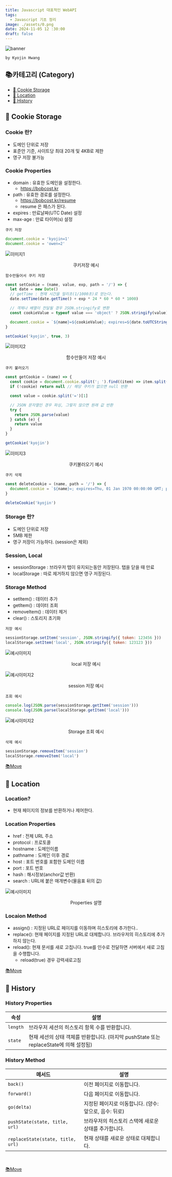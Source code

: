 ```yaml
---
title: Javascript 대표적인 WebAPI
tags:
  - Javascript 기초 정리
image: ./assets/0.png
date: 2024-11-05 12 :30:00
draft: false
---
```


![banner](./assets/0.png)

`by Kyojin Hwang`

## 📚카테고리 (Category)

- [📌 Cookie Storage](#📌-Cookie-Storage)
- [📌 Location](#📌-Location)
- [📌 History](#📌-History)

## 📌 Cookie Storage

### Cookie 란?

- 도메인 단위로 저장
- 표준안 기준, 사이트당 최대 20개 및 4KB로 제한
- 영구 저장 불가능

### Cookie Properties

- domain : 유효한 도메인을 설정한다.
  - https://bobcost.kr
- path : 유효한 경로를 설정한다.
  - https://bobcost.kr/resume
  - resume 은 패스가 된다.
- expires : 만료날짜(UTC Date) 설정
- max-age : 만료 타이머(s) 설정

`쿠키 저장`

```javascript {numberLines}
document.cookie = 'kyojin=1'
document.cookie = 'owen=2'
```

![이미지1](./assets/1.png)

<center>쿠키저장 예시</center>

`함수만들어서 쿠키 저장`

```javascript {numberLines}
const setCookie = (name, value, exp, path = '/') => {
  let date = new Date()
  // getTime : 현재 시간을 밀리초(1/1000초)로 얻는다.
  date.setTime(date.getTime() + exp * 24 * 60 * 60 * 1000)

  // 객체나 배열이 전달될 경우 JSON.stringify로 변환
  const cookieValue = typeof value === 'object' ? JSON.stringify(value) : value

  document.cookie = `${name}=${cookieValue}; expires=${date.toUTCString()}; path=${path};`
}

setCookie('kyojin', true, 3)
```

![이미지2](./assets/2.png)

<center>함수만들어 저장 예시</center>

`쿠키 불러오기`

```javascript {numberLines}
const getCookie = (name) => {
  const cookie = document.cookie.split('; ').find((item) => item.split('=')[0] === name)
  if (!cookie) return null // 해당 쿠키가 없으면 null 반환

  const value = cookie.split('=')[1]

  // JSON 문자열인 경우 파싱, 그렇지 않으면 원래 값 반환
  try {
    return JSON.parse(value)
  } catch (e) {
    return value
  }
}

getCookie('kyojin')
```

![이미지3](./assets/3.png)

<center>쿠키불러오기 예시</center>

`쿠키 삭제`

```javascript {numberLines}
const deleteCookie = (name, path = '/') => {
  document.cookie = `${name}=; expires=Thu, 01 Jan 1970 00:00:00 GMT; path=${path};`
}

deleteCookie('kyojin')
```

### Storage 란?

- 도메인 단위로 저장
- 5MB 제한
- 영구 저장이 가능하다. (session은 제외)

### Session, Local

- sessionStorage : 브라우저 탭이 유지되는동안 저장된다. 탭을 닫을 때 만료
- localStorage : 따로 제거하지 않으면 영구 저장된다.

### Storage Method

- setItem() : 데이터 추가
- getItem() : 데이터 조회
- removeItem() : 데이터 제거
- clear() : 스토리지 초기화

`저장 예시`

```javascript {numberLines}
sessionStorage.setItem('session', JSON.stringify({ token: 123456 }))
localStorage.setItem('local', JSON.stringify({ token: 123123 }))
```

![예시이미지](./assets/4.png)

<center>local 저장 예시</center>

![예시이미지2](./assets/5.png)

<center>session 저장 예시</center>

`조회 예시`

```javascript {numberLines}
console.log(JSON.parse(sessionStorage.getItem('session')))
console.log(JSON.parse(localStorage.getItem('local')))
```

![예시이미지2](./assets/6.png)

<center>Storage 조회 예시</center>

`삭제 예시`

```javascript {numberLines}
sessionStorage.removeItem('session')
localStorage.removeItem('local')
```

[📚Move](<#📚카테고리-(Category)>)

## 📌 Location

### Location?

- 현재 페이지의 정보를 반환하거나 제어한다.

### Location Properties

- href : 전체 URL 주소
- protocol : 프로토콜
- hostname : 도메인이름
- pathname : 도메인 이후 경로
- host : 포트 번호를 포함한 도메인 이름
- port : 포트 번호
- hash : 해시정보(anchor값 반환)
- search : URL에 붙은 매개변수(물음표 뒤의 값)

![예시이미지](./assets/7.png)

<center>Properties 설명</center>

### Locaion Method

- assign() : 지정된 URL로 페이지를 이동하며 히스토리에 추가한다..
- replace(): 현재 페이지를 지정된 URL로 대체합니다. 브라우저의 히스토리에 추가하지 않는다.
- reload(): 현재 문서를 새로 고칩니다. true를 인수로 전달하면 서버에서 새로 고침을 수행합니다.
  - reload(true) 경우 강력새로고침

[📚Move](<#📚카테고리-(Category)>)

## 📌 History

### History Properties

| 속성     | 설명                                                                                   |
| -------- | -------------------------------------------------------------------------------------- |
| `length` | 브라우저 세션의 히스토리 항목 수를 반환합니다.                                         |
| `state`  | 현재 세션의 상태 객체를 반환합니다. (마지막 pushState 또는 replaceState에 의해 설정됨) |

### History Method

| 메서드                            | 설명                                                   |
| --------------------------------- | ------------------------------------------------------ |
| `back()`                          | 이전 페이지로 이동합니다.                              |
| `forward()`                       | 다음 페이지로 이동합니다.                              |
| `go(delta)`                       | 지정된 페이지로 이동합니다. (양수: 앞으로, 음수: 뒤로) |
| `pushState(state, title, url)`    | 브라우저의 히스토리 스택에 새로운 상태를 추가합니다.   |
| `replaceState(state, title, url)` | 현재 상태를 새로운 상태로 대체합니다.                  |

<br/>

[📚Move](<#📚카테고리-(Category)>)
